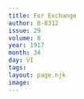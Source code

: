 ```yaml
---
title: For Exchange
author: B-8312
issue: 29
volume: 8
year: 1917
month: 34
day: VI
tags:
layout: page.njk
image:
---
```


